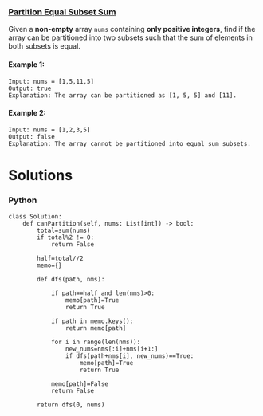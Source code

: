 ### [Partition Equal Subset Sum](https://leetcode.com/problems/partition-equal-subset-sum/) <br>

Given a **non-empty** array `nums` containing **only positive integers**, find if the array can be partitioned into two subsets such that the sum of elements in both subsets is equal.


#### Example 1:

```
Input: nums = [1,5,11,5]
Output: true
Explanation: The array can be partitioned as [1, 5, 5] and [11].

```

#### Example 2:

```
Input: nums = [1,2,3,5]
Output: false
Explanation: The array cannot be partitioned into equal sum subsets.

```

# Solutions

### Python
```
class Solution:
    def canPartition(self, nums: List[int]) -> bool:
        total=sum(nums)
        if total%2 != 0:
            return False
        
        half=total//2
        memo={}
        
        def dfs(path, nms):
            
            if path==half and len(nms)>0:
                memo[path]=True
                return True
            
            if path in memo.keys():
                return memo[path]            
            
            for i in range(len(nms)):
                new_nums=nms[:i]+nms[i+1:]
                if dfs(path+nms[i], new_nums)==True:
                    memo[path]=True
                    return True
                
            memo[path]=False    
            return False
        
        return dfs(0, nums)

```
